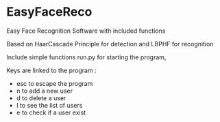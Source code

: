 # EasyFaceReco
Easy Face Recognition Software with included functions

Based on HaarCascade Principle for detection and LBPHF for recognition 

Include simple functions 
run.py for starting the program, 

Keys are linked to the program :
- esc to escape the program
- n to add a new user
- d to delete a user
- l to see the list of users
- e to check if a user exist

